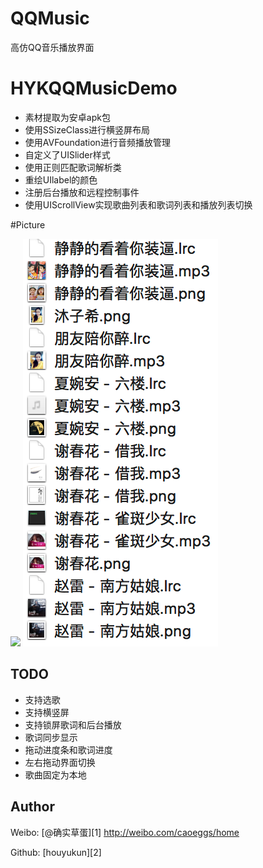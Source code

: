 # QQMusic
高仿QQ音乐播放界面


# HYKQQMusicDemo

- 素材提取为安卓apk包
- 使用SSizeClass进行横竖屏布局
- 使用AVFoundation进行音频播放管理
- 自定义了UISlider样式
- 使用正则匹配歌词解析类
- 重绘UIlabel的颜色
- 注册后台播放和远程控制事件
- 使用UIScrollView实现歌曲列表和歌词列表和播放列表切换

#Picture

![](/录屏.gif)
![](/Snip20160414_4.png)

## TODO

- 支持选歌
- 支持横竖屏
- 支持锁屏歌词和后台播放
- 歌词同步显示
- 拖动进度条和歌词进度
- 左右拖动界面切换
- 歌曲固定为本地

## Author

Weibo: [@确实草蛋][1]
http://weibo.com/caoeggs/home

Github: [houyukun][2]